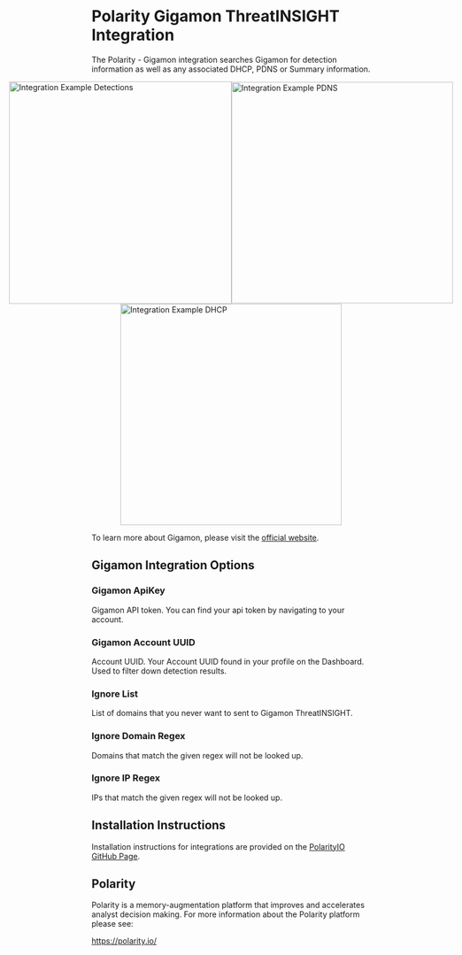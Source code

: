 # Polarity Gigamon ThreatINSIGHT Integration

The Polarity - Gigamon integration searches Gigamon for detection information as well as any associated DHCP, PDNS or Summary information.

<div style="display:flex; justify-content:center; align-items:center;">
  <img width="402" alt="Integration Example Detections" src="./assets/integration-example-detections.png">
  <img width="400" alt="Integration Example PDNS" src="./assets/integration-example-pdns.png">
</div>
<div style="display:flex; justify-content:center; align-items:center;">
  <img width="400" alt="Integration Example DHCP" src="./assets/integration-example-dhcp.png">
</div>

To learn more about Gigamon, please visit the [official website](https://www.gigamon.com/).


## Gigamon Integration Options


### Gigamon ApiKey
Gigamon API token. You can find your api token by navigating to your account. 


### Gigamon Account UUID
Account UUID. Your Account UUID found in your profile on the Dashboard. Used to filter down detection results.


### Ignore List
List of domains  that you never want to sent to Gigamon ThreatINSIGHT.

### Ignore Domain Regex
Domains that match the given regex will not be looked up.

### Ignore IP Regex
IPs that match the given regex will not be looked up.

## Installation Instructions

Installation instructions for integrations are provided on the [PolarityIO GitHub Page](https://polarityio.github.io/).

## Polarity

Polarity is a memory-augmentation platform that improves and accelerates analyst decision making.  For more information about the Polarity platform please see:

https://polarity.io/
